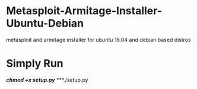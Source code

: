 # Metasploit-Armitage-Installer-Ubuntu-Debian
metasploit and armitage installer for ubuntu 16.04 and debian based distros

# Simply Run
***chmod +x setup.py***
***./setup.py
